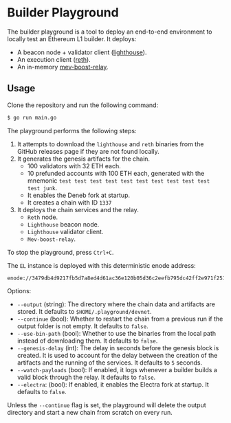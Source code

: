 # Builder Playground

The builder playground is a tool to deploy an end-to-end environment to locally test an Ethereum L1 builder. It deploys:

- A beacon node + validator client ([lighthouse](https://github.com/sigp/lighthouse)).
- An execution client ([reth](https://github.com/paradigmxyz/reth)).
- An in-memory [mev-boost-relay](https://github.com/flashbots/mev-boost-relay).

## Usage

Clone the repository and run the following command:

```bash
$ go run main.go
```

The playground performs the following steps:

1. It attempts to download the `lighthouse` and `reth` binaries from the GitHub releases page if they are not found locally.
2. It generates the genesis artifacts for the chain.
   - 100 validators with 32 ETH each.
   - 10 prefunded accounts with 100 ETH each, generated with the mnemonic `test test test test test test test test test test test junk`.
   - It enables the Deneb fork at startup.
   - It creates a chain with ID `1337`
3. It deploys the chain services and the relay.
   - `Reth` node.
   - `Lighthouse` beacon node.
   - `Lighthouse` validator client.
   - `Mev-boost-relay`.

To stop the playground, press `Ctrl+C`.

The `EL` instance is deployed with this deterministic enode address:

```
enode://3479db4d9217fb5d7a8ed4d61ac36e120b05d36c2eefb795dc42ff2e971f251a2315f5649ea1833271e020b9adc98d5db9973c7ed92d6b2f1f2223088c3d852f@127.0.0.1:30303
```

Options:

- `--output` (string): The directory where the chain data and artifacts are stored. It defaults to `$HOME/.playground/devnet`.
- `--continue` (bool): Whether to restart the chain from a previous run if the output folder is not empty. It defaults to `false`.
- `--use-bin-path` (bool): Whether to use the binaries from the local path instead of downloading them. It defaults to `false`.
- `--genesis-delay` (int): The delay in seconds before the genesis block is created. It is used to account for the delay between the creation of the artifacts and the running of the services. It defaults to `5` seconds.
- `--watch-payloads` (bool): If enabled, it logs whenever a builder builds a valid block through the relay. It defaults to `false`.
- `--electra`: (bool): If enabled, it enables the Electra fork at startup. It defaults to `false`.

Unless the `--continue` flag is set, the playground will delete the output directory and start a new chain from scratch on every run.

